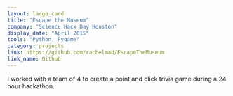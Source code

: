 ```yaml
---
layout: large_card
title: "Escape the Museum"
company: "Science Hack Day Houston"
display_date: "April 2015"
tools: "Python, Pygame"
category: projects
link: https://github.com/rachelmad/EscapeTheMuseum
link_name: Github
---
```


I worked with a team of 4 to create a point and click trivia game during a 24 hour hackathon.